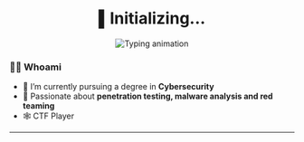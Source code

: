 <h1 align="center">▌Initializing...</h1>

<p align="center">
  <img src="https://readme-typing-svg.herokuapp.com?font=Fira+Code&size=18&pause=1000&color=58A6FF&center=true&vCenter=true&width=450&lines=└─[ShackWove@localhost]─$+Analyzing+packets...;└─[ShackWove@localhost]─$+Decrypting+payloads...;└─[ShackWove@localhost]─$+Launching+CTF+tools...;└─[ShackWove@localhost]─$+Watching+Psycho-Pass..." alt="Typing animation" />
</p>



### 🕵️‍♂️ Whoami

- 🔐 I’m currently pursuing a degree in **Cybersecurity**
- 🧠 Passionate about **penetration testing, malware analysis and red teaming**
- 🕸️ CTF Player

---
<!--
### 📈 GitHub Stats

<p align="center">
  <img src="https://github-readme-stats.vercel.app/api?username=ShackWove&show_icons=true&theme=tokyonight" height="165"/>
  <img src="https://github-readme-stats.vercel.app/api/top-langs/?username=ShackWove&layout=compact&theme=tokyonight" height="165"/>
</p>

---
-->
